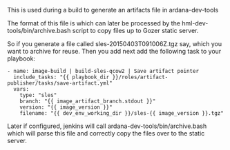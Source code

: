 This is used during a build to generate an artifacts file in ardana-dev-tools

The format of this file is <type> <branch> <version> <absolute filename> which can
later be processed by the hml-dev-tools/bin/archive.bash script to copy
files up to Gozer static server.

So if you generate a file called sles-20150403T091006Z.tgz say, which you
want to archive for reuse. Then you add next add the following task to your
playbook:

    - name: image-build | build-sles-qcow2 | Save artifact pointer
      include_tasks: "{{ playbook_dir }}/roles/artifact-publisher/tasks/save-artifact.yml"
      vars:
        type: "sles"
        branch: "{{ image_artifact_branch.stdout }}"
        version: "{{ image_version }}"
        filename: "{{ dev_env_working_dir }}/sles-{{ image_version }}.tgz"


Later if configured, jenkins will call ardana-dev-tools/bin/archive.bash which
will parse this file and correctly copy the files over to the static server.
